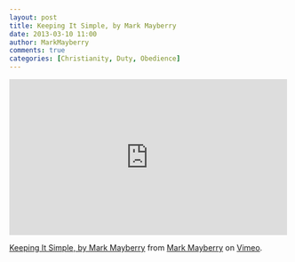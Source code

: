```yaml
---
layout: post
title: Keeping It Simple, by Mark Mayberry
date: 2013-03-10 11:00
author: MarkMayberry
comments: true
categories: [Christianity, Duty, Obedience]
---
```

<iframe src="http://player.vimeo.com/video/61820057" width="500" height="281" frameborder="0" webkitAllowFullScreen mozallowfullscreen allowFullScreen></iframe> <p><a href="http://vimeo.com/61820057">Keeping It Simple, by Mark Mayberry</a> from <a href="http://vimeo.com/ascoc">Mark Mayberry</a> on <a href="http://vimeo.com">Vimeo</a>.</p>
